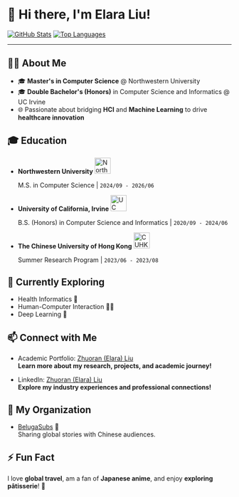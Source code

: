 # 👋 Hi there, I'm Elara Liu!

[![GitHub Stats](https://github-readme-stats.vercel.app/api?username=zl-asica&show_icons=true&count_private=true&hide_title=true&hide_rank=true)](https://github.com/anuraghazra/github-readme-stats)   [![Top Languages](https://github-readme-stats.vercel.app/api/top-langs/?username=zl-asica&layout=compact&hide=css,liquid,scss)](https://github.com/anuraghazra/github-readme-stats)

---
<!--
## 😄 Pronouns

- She/Her/Hers
-->


## 👩‍💻 About Me

- 🎓 **Master's in Computer Science** @ Northwestern University
- 🎓 **Double Bachelor's (Honors)** in Computer Science and Informatics @ UC Irvine
- 🌐 Passionate about bridging **HCI** and **Machine Learning** to drive **healthcare innovation**


## 🎓 Education

- **Northwestern University**   <img src="https://upload.wikimedia.org/wikipedia/commons/thumb/5/56/Northwestern_University_seal.svg/800px-Northwestern_University_seal.svg.png" width="36" alt="Northwestern logo">

  M.S. in Computer Science | `2024/09 - 2026/06`
- **University of California, Irvine**   <img src="https://upload.wikimedia.org/wikipedia/en/thumb/0/0e/University_of_California%2C_Irvine_seal.svg/1200px-University_of_California%2C_Irvine_seal.svg.png" width="36" alt="UC Irvine logo">

  B.S. (Honors) in Computer Science and Informatics | `2020/09 - 2024/06`
- **The Chinese University of Hong Kong**  <img src="https://upload.wikimedia.org/wikipedia/commons/5/50/Emblem_of_CU.png" width="36" alt="CUHK logo">

  Summer Research Program | `2023/06 - 2023/08`


## 🌱 Currently Exploring

- Health Informatics 🏥
- Human-Computer Interaction 🕵️‍♀️
- Deep Learning 🧠


## 📫 Connect with Me

- Academic Portfolio: [Zhuoran (Elara) Liu](https://zla.app/)  
  **Learn more about my research, projects, and academic journey!**

- LinkedIn: [Zhuoran (Elara) Liu](https://www.linkedin.com/in/elara-liu/)  
  **Explore my industry experiences and professional connections!**


## 👥 My Organization

- [BelugaSubs](https://www.belugasubs.com) 🐋  
  Sharing global stories with Chinese audiences.


## ⚡ Fun Fact

I love **global travel**, am a fan of **Japanese anime**, and enjoy **exploring pâtisserie**! 🍰


<!--
**ZL-Asica/ZL-Asica** is a ✨ _special_ ✨ repository because its `README.md` (this file) appears on your GitHub profile.

Here are some ideas to get you started:

- 🔭 I’m currently working on ...
- 🌱 I’m currently learning ...
- 👯 I’m looking to collaborate on ...
- 🤔 I’m looking for help with ...
- 💬 Ask me about ...
- 📫 How to reach me: ...
- 😄 Pronouns: ...
- ⚡ Fun fact: ...
-->
